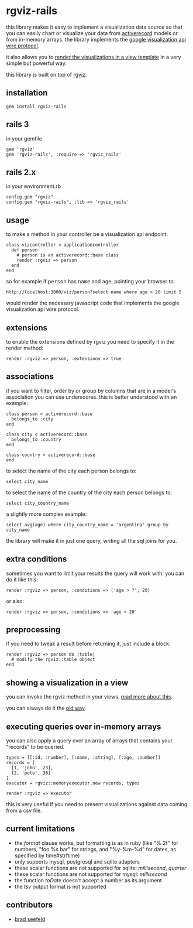 rgviz-rails
===========

this library makes it easy to implement a visualization data source so that you can easily chart or visualize your data from [activerecord](http://ar.rubyonrails.org/) models or from in-memory arrays. the library implements the [google visualization api wire protocol](http://code.google.com/apis/visualization/documentation/dev/implementing_data_source.html).

it also allows you to [render the visualizations in a view template](https://github.com/asterite/rgviz-rails/wiki/showing-a-visualization-in-a-view) in a very simple but powerful way.

this library is built on top of [rgviz](https://github.com/asterite/rgviz).

installation
------------

    gem install rgviz-rails

rails 3
-------

in your gemfile

    gem 'rgviz'
    gem 'rgviz-rails', :require => 'rgviz_rails'

rails 2.x
---------

in your environment.rb

    config.gem "rgviz"
    config.gem "rgviz-rails", :lib => 'rgviz_rails'

usage
-----

to make a method in your controller be a visualization api endpoint:

    class vizcontroller < applicationcontroller
      def person
        # person is an activerecord::base class
        render :rgviz => person
      end
    end

so for example if <tt>person</tt> has <tt>name</tt> and <tt>age</tt>, pointing your browser to:

    http://localhost:3000/viz/person?select name where age > 20 limit 5

would render the necessary javascript code that implements the google visualization api wire protocol.

extensions
----------

to enable the extensions defined by rgviz you need to specify it in the render method:

    render :rgviz => person, :extensions => true

associations
------------

if you want to filter, order by or group by columns that are in a model's association you can use underscores. this is better understood with an example:

    class person < activerecord::base
      belongs_to :city
    end

    class city < activerecord::base
      belongs_to :country
    end

    class country < activerecord::base
    end

to select the name of the city each person belongs to:

    select city_name

to select the name of the country of the city each person belongs to:

    select city_country_name

a slightly more complex example:

    select avg(age) where city_country_name = 'argentina' group by city_name

the library will make it in just one query, writing all the sql joins for you.

extra conditions
----------------

sometimes you want to limit your results the query will work with. you can do it like this:

    render :rgviz => person, :conditions => ['age > ?', 20]

or also:

    render :rgviz => person, :conditions => 'age > 20'

preprocessing
-------------

if you need to tweak a result before returning it, just include a block:

    render :rgviz => person do |table|
      # modify the rgviz::table object
    end

showing a visualization in a view
---------------------------------

you can invoke the rgviz method in your views. [read more about this](https://github.com/asterite/rgviz-rails/wiki/showing-a-visualization-in-a-view).

you can always do it the [old way](http://code.google.com/apis/visualization/documentation/using_overview.html).

executing queries over in-memory arrays
---------------------------------------

you can also apply a query over an array of arrays that contains your "records" to be queried.

    types = [[:id, :number], [:name, :string], [:age, :number]]
    records = [
      [1, 'john', 23],
      [2, 'pete', 36]
    ]
    executor = rgviz::memoryexecutor.new records, types

    render :rgviz => executor

this is very useful if you need to present visualizations against data coming from a csv file.

current limitations
-------------------

* the *format* clause works, but formatting is as in ruby (like "%.2f" for numbers, "foo %s bar" for strings, and "%y-%m-%d" for dates, as specified by time#strftime)
* only supports mysql, postgresql and sqlite adapters
* these scalar functions are not supported for sqlite: *millisecond*, *quarter*
* these scalar functions are not supported for mysql: *millisecond*
* the function *toDate* doesn't accept a number as its argument
* the *tsv* output format is not supported

contributors
------------

* [brad seefeld](https://github.com/bradseefeld)

